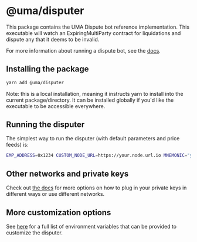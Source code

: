 # @uma/disputer

This package contains the UMA Dispute bot reference implementation. This executable will watch an ExpiringMultiParty
contract for liquidations and dispute any that it deems to be invalid.

For more information about running a dispute bot, see the [docs](https://docs.umaproject.org/developers/bots).

## Installing the package

```bash
yarn add @uma/disputer
```

Note: this is a local installation, meaning it instructs yarn to install into the current package/directory. It can be
installed globally if you'd like the executable to be accessible everywhere.

## Running the disputer

The simplest way to run the disputer (with default parameters and price feeds) is:

```bash
EMP_ADDRESS=0x1234 CUSTOM_NODE_URL=https://your.node.url.io MNEMONIC="your mnemonic (12-word seed phrase) here" disputer --network mainnet_mnemonic
```

## Other networks and private keys

Check out [the docs](https://docs.umaproject.org/developers/setup#keys-and-networks) for more options on how to plug in your private keys in different ways or use different networks.

## More customization options

See [here](index.js#L189-L209) for a full list of environment variables that can be provided to customize the disputer.
